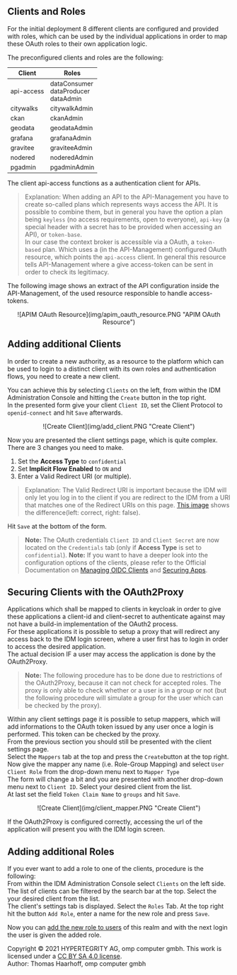 ## Clients and Roles

For the initial deployment 8 different clients are configured and provided with roles, which can be used by the individual applications in order to map these OAuth roles to their own application logic.

The preconfigured clients and roles are the following:

| Client | Roles |
| ---    | ---   |
| api-access | dataConsumer<br>dataProducer<br>dataAdmin |
| citywalks | citywalkAdmin |
| ckan | ckanAdmin |
| geodata | geodataAdmin |
| grafana | grafanaAdmin | grafanaEditor | grafanaViewer |
| gravitee | graviteeAdmin |
| nodered | noderedAdmin |
| pgadmin | pgadminAdmin |

The client api-access functions as a authentication client for APIs.<br>
> Explanation: When adding an API to the API-Management you have to create so-called plans which represents ways access the API. It is possible to combine them, but in general you have the option a plan being `keyless` (no access requirements, open to everyone), `api-key` (a special header with a secret has to be provided when accessing an API), or `token-base`.<br> In our case the context broker is accessible via a OAuth, a `token-based` plan. Which uses a (in the API-Management) configured OAuth resource, which points the `api-access` client. In general this resource tells API-Management where a give access-token can be sent in order to check its legitimacy.

The following image shows an extract of the API configuration inside the API-Management, of the used resource responsible to handle access-tokens.<br>
<div align="center">![APIM OAuth Resource](img/apim_oauth_resource.PNG "APIM OAuth Resource")</div>

## Adding additional Clients

In order to create a new authority, as a resource to the platform which can be used to login to a distinct client with its own roles and authentication flows, you need to create a new client.

You can achieve this by selecting `Clients` on the left, from within the IDM Administration Console and hitting the `Create` button in the top right.<br>
In the presented form give your client `Client ID`, set the Client Protocol to `openid-connect` and hit `Save` afterwards.<br>
<div align="center">![Create Client](img/add_client.PNG "Create Client")</div>

Now you are presented the client settings page, which is quite complex. There are 3 changes you need to make.
1. Set the **Access Type** to `confidential`
1. Set **Implicit Flow Enabled** to `ON` and
1. Enter a Valid Redirect URI (or multiple).
> Explanation: The Valid Redirect URI is important because the IDM will only let you log in to the client if you are redirect to the IDM from a URI that matches one of the Redirect URIs on this page. [This image](img/invalid_redirect.PNG) shows the difference(left: correct, right: false).

Hit `Save` at the bottom of the form.
> **Note:** The OAuth credentials `Client ID` and `Client Secret` are now located on the `Credentials` tab (only if **Access Type** is set to `confidential`).
> **Note:** If you want to have a deeper look into the configuration options of the clients, please refer to the Official Documentation on [Managing OIDC Clients](https://www.keycloak.org/docs/latest/server_admin/#oidc-clients) and [Securing Apps](https://www.keycloak.org/docs/latest/securing_apps/).


## Securing Clients with the OAuth2Proxy
Applications which shall be mapped to clients in keycloak in order to give these applications a client-id and client-secret to authenticate against may not have a build-in implementation of the OAuth2 process.<br>
For these applications it is possible to setup a proxy that will redirect any access back to the IDM login screen, where a user first has to login in order to access the desired application.<br>
The actual decision IF a user may access the application is done by the OAuth2Proxy.<br>

> **Note:** The following procedure has to be done due to restrictions of the OAuth2Proxy, because it can not check for accepted roles. The proxy is only able to check whether or a user is in a group or not (but the following procedure will simulate a group for the user which can be checked by the proxy).

Within any client settings page it is possible to setup mappers, which will add informations to the OAuth token issued by any user once a login is performed. This token can be checked by the proxy.<br>
From the previous section you should still be presented with the client settings page.<br>
Select the `Mappers` tab at the top and press the `Create`button at  the top right.<br>
Now give the mapper any name (i.e. Role-Group Mapping) and select `User Client Role` from the drop-down menu next to `Mapper Type`<br>
The form will change a bit and you are presented with another drop-down menu next to `Client ID`. Select your desired client from the list.<br>
At last set the field `Token Claim Name` to `groups` and hit `Save`.

<div align="center">![Create Client](img/client_mapper.PNG "Create Client")</div>

If the OAuth2Proxy is configured correctly, accessing the url of the application will present you with the IDM login screen.


## Adding additional Roles

If you ever want to add a role to one of the clients, procedure is the following:<br>
From within the IDM Administration Console select `Clients` on the left side.<br>
The list of clients can be filtered by the search bar at the top. Select the your desired client from the list.<br>
The client's settings tab is displayed. Select the `Roles` Tab.
At the top right hit the button `Add Role`, enter a name for the new role and press `Save`.

Now you can [add the new role to users](add_user_roles.md) of this realm and with the next login the user is given the added role.

Copyright © 2021 HYPERTEGRITY AG, omp computer gmbh. This work is licensed under a [CC BY SA 4.0 license](https://creativecommons.org/licenses/by-sa/4.0/).  
Author: Thomas Haarhoff, omp computer gmbh